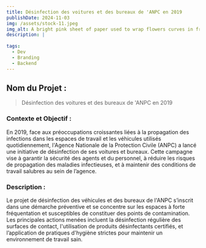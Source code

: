 ```yaml
---
title: Désinfection des voitures et des bureaux de 'ANPC en 2019
publishDate: 2024-11-03
img: /assets/stock-11.jpeg
img_alt: A bright pink sheet of paper used to wrap flowers curves in front of rich blue background
description: |
  
tags:
  - Dev
  - Branding
  - Backend
---
```


## Nom du Projet : 

> Désinfection des voitures et des bureaux de 'ANPC en 2019

### Contexte et Objectif : 

En 2019, face aux préoccupations croissantes liées à la propagation des infections dans les espaces de travail et les véhicules utilisés quotidiennement, l'Agence Nationale de la Protection Civile (ANPC) a lancé une initiative de désinfection de ses voitures et bureaux. Cette campagne vise à garantir la sécurité des agents et du personnel, à réduire les risques de propagation des maladies infectieuses, et à maintenir des conditions de travail salubres au sein de l’agence.
### Description :

Le projet de désinfection des véhicules et des bureaux de l'ANPC s’inscrit dans une démarche préventive et se concentre sur les espaces à forte fréquentation et susceptibles de constituer des points de contamination. Les principales actions menées incluent la désinfection régulière des surfaces de contact, l'utilisation de produits désinfectants certifiés, et l’application de pratiques d'hygiène strictes pour maintenir un environnement de travail sain.

